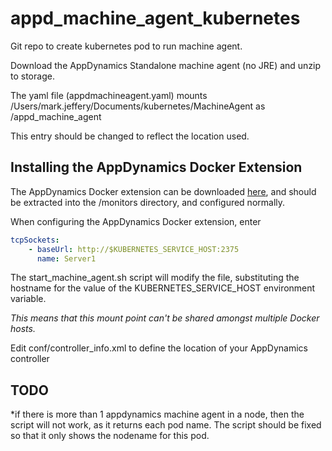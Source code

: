 # appd_machine_agent_kubernetes
Git repo to create kubernetes pod to run machine agent.

Download the AppDynamics Standalone machine agent (no JRE) and unzip to storage.

The yaml file (appdmachineagent.yaml) mounts
/Users/mark.jeffery/Documents/kubernetes/MachineAgent as /appd_machine_agent

This entry should be changed to reflect the location used.

## Installing the AppDynamics Docker Extension

The AppDynamics Docker extension can be downloaded [here](https://www.appdynamics.com/community/exchange/extension/docker-monitoring-extension/), and should be extracted into the <Machine-Agent>/monitors directory, and configured normally.

When configuring the AppDynamics Docker extension, enter

``` yaml
tcpSockets:
    - baseUrl: http://$KUBERNETES_SERVICE_HOST:2375
      name: Server1
```

The start_machine_agent.sh script will modify the file, substituting the hostname for the value of the KUBERNETES_SERVICE_HOST environment variable.

*This means that this mount point can't be shared amongst multiple Docker hosts.*

Edit conf/controller_info.xml to define the location of your AppDynamics controller

## TODO

*if there is more than 1 appdynamics machine agent in a node, then the script will not work, as it returns each pod name. The script should be fixed so that it only shows the nodename for this pod.
